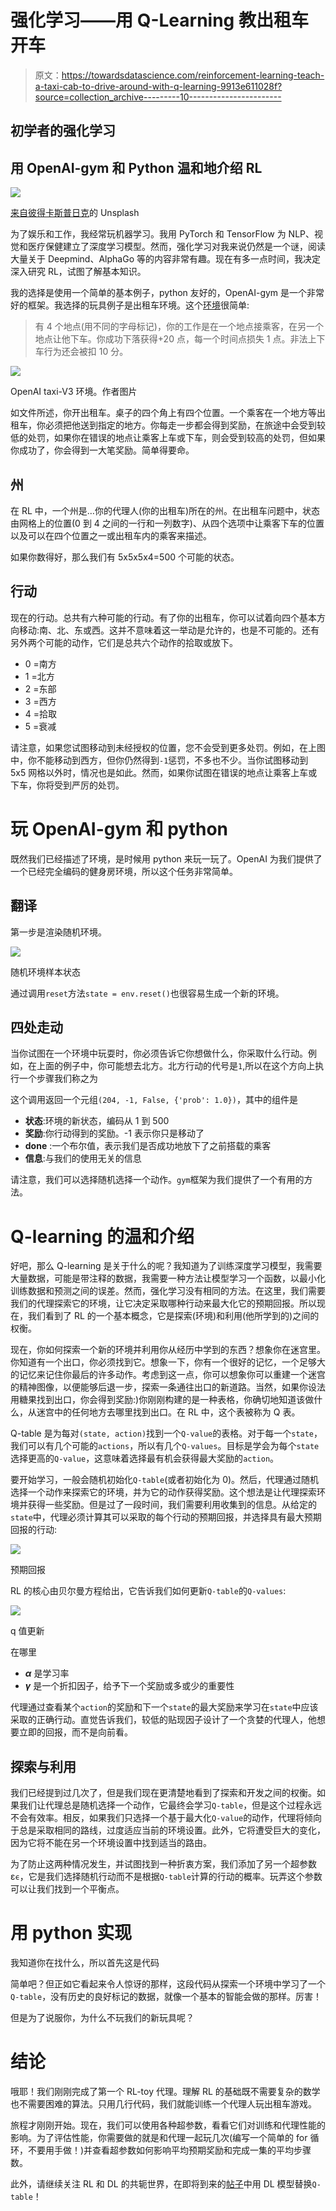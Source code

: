 # 强化学习——用 Q-Learning 教出租车开车

> 原文：<https://towardsdatascience.com/reinforcement-learning-teach-a-taxi-cab-to-drive-around-with-q-learning-9913e611028f?source=collection_archive---------10----------------------->

## 初学者的强化学习

## 用 OpenAI-gym 和 Python 温和地介绍 RL

![](img/d09b5cbb59de6beb29c30c59830c1958.png)

[来自彼得卡斯普日克](https://unsplash.com/photos/NZOgPLpL4Lk)的 Unsplash

为了娱乐和工作，我经常玩机器学习。我用 PyTorch 和 TensorFlow 为 NLP、视觉和医疗保健建立了深度学习模型。然而，强化学习对我来说仍然是一个谜，阅读大量关于 Deepmind、AlphaGo 等的内容非常有趣。现在有多一点时间，我决定深入研究 RL，试图了解基本知识。

我的选择是使用一个简单的基本例子，python 友好的，OpenAI-gym 是一个非常好的框架。我选择的玩具例子是出租车环境。这个[环境](https://gym.openai.com/envs/Taxi-v3/)很简单:

> 有 4 个地点(用不同的字母标记)，你的工作是在一个地点接乘客，在另一个地点让他下车。你成功下落获得+20 点，每一个时间点损失 1 点。非法上下车行为还会被扣 10 分。

![](img/a28ec8f42c2f959bac63832609bb2202.png)

OpenAI taxi-V3 环境。作者图片

如文件所述，你开出租车。桌子的四个角上有四个位置。一个乘客在一个地方等出租车，你必须把他送到指定的地方。你每走一步都会得到奖励，在旅途中会受到较低的处罚，如果你在错误的地点让乘客上车或下车，则会受到较高的处罚，但如果你成功了，你会得到一大笔奖励。简单得要命。

## 州

在 RL 中，一个州是…你的代理人(你的出租车)所在的州。在出租车问题中，状态由网格上的位置(0 到 4 之间的一行和一列数字)、从四个选项中让乘客下车的位置以及可以在四个位置之一或出租车内的乘客来描述。

如果你数得好，那么我们有 5x5x5x4=500 个可能的状态。

## 行动

现在的行动。总共有六种可能的行动。有了你的出租车，你可以试着向四个基本方向移动:南、北、东或西。这并不意味着这一举动是允许的，也是不可能的。还有另外两个可能的动作，它们是总共六个动作的拾取或放下。

*   0 =南方
*   1 =北方
*   2 =东部
*   3 =西方
*   4 =拾取
*   5 =衰减

请注意，如果您试图移动到未经授权的位置，您不会受到更多处罚。例如，在上图中，你不能移动到西方，但你仍然得到`-1`惩罚，不多也不少。当你试图移动到 5x5 网格以外时，情况也是如此。然而，如果你试图在错误的地点让乘客上车或下车，你将受到严厉的处罚。

# 玩 OpenAI-gym 和 python

既然我们已经描述了环境，是时候用 python 来玩一玩了。OpenAI 为我们提供了一个已经完全编码的健身房环境，所以这个任务非常简单。

## 翻译

第一步是渲染随机环境。

![](img/5cddcd5e48607da5175b8e98d4f2bebe.png)

随机环境样本状态

通过调用`reset`方法`state = env.reset()`也很容易生成一个新的环境。

## 四处走动

当你试图在一个环境中玩耍时，你必须告诉它你想做什么，你采取什么行动。例如，在上面的例子中，你可能想去北方。北方行动的代号是`1`,所以在这个方向上执行一个步骤我们称之为

这个调用返回一个元组`(204, -1, False, {'prob': 1.0})`，其中的组件是

*   **状态**:环境的新状态，编码从 1 到 500
*   **奖励**:你行动得到的奖励。-1 表示你只是移动了
*   **done** :一个布尔值，表示我们是否成功地放下了之前搭载的乘客
*   **信息**:与我们的使用无关的信息

请注意，我们可以选择随机选择一个动作。`gym`框架为我们提供了一个有用的方法。

# Q-learning 的温和介绍

好吧，那么 Q-learning 是关于什么的呢？我知道为了训练深度学习模型，我需要大量数据，可能是带注释的数据，我需要一种方法让模型学习一个函数，以最小化训练数据和预测之间的误差。然而，强化学习没有相同的方法。在这里，我们需要我们的代理探索它的环境，让它决定采取哪种行动来最大化它的预期回报。所以现在，我们看到了 RL 的一个基本概念，它是探索(环境)和利用(他所学到的)之间的权衡。

现在，你如何探索一个新的环境并利用你从经历中学到的东西？想象你在迷宫里。你知道有一个出口，你必须找到它。想象一下，你有一个很好的记忆，一个足够大的记忆来记住你最后的许多动作。考虑到这一点，你可以想象你可以重建一个迷宫的精神图像，以便能够后退一步，探索一条通往出口的新道路。当然，如果你设法用糖果找到出口，你会得到奖励:)你刚刚构建的是一种表格，你确切地知道该做什么，从迷宫中的任何地方去哪里找到出口。在 RL 中，这个表被称为 Q 表。

Q-table 是为每对`(state, action)`找到一个`Q-value`的表格。对于每一个`state`，我们可以有几个可能的`actions`，所以有几个`Q-values`。目标是学会为每个`state`选择更高的`Q-value`，这意味着选择最有机会获得最大奖励的`action`。

要开始学习，一般会随机初始化`Q-table`(或者初始化为 0)。然后，代理通过随机选择一个动作来探索它的环境，并为它的动作获得奖励。这个想法是让代理探索环境并获得一些奖励。但是过了一段时间，我们需要利用收集到的信息。从给定的`state`中，代理必须计算其可以采取的每个行动的预期回报，并选择具有最大预期回报的行动:

![](img/ef1289ea8ddf944f22155a86888b91f0.png)

预期回报

RL 的核心由贝尔曼方程给出，它告诉我们如何更新`Q-table`的`Q-values`:

![](img/165a7524b4984848ec215038611d529c.png)

q 值更新

在哪里

*   ***α*** 是学习率
*   ***γ*** 是一个折扣因子，给予下一个奖励或多或少的重要性

代理通过查看某个`action`的奖励和下一个`state`的最大奖励来学习在`state`中应该采取的正确行动。直觉告诉我们，较低的贴现因子设计了一个贪婪的代理人，他想要立即的回报，而不是向前看。

## 探索与利用

我们已经提到过几次了，但是我们现在更清楚地看到了探索和开发之间的权衡。如果我们让代理总是随机选择一个动作，它最终会学习`Q-table`，但是这个过程永远不会有效率。相反，如果我们只选择一个基于最大化`Q-value`的动作，代理将倾向于总是采取相同的路线，过度适应当前的环境设置。此外，它将遭受巨大的变化，因为它将不能在另一个环境设置中找到适当的路由。

为了防止这两种情况发生，并试图找到一种折衷方案，我们添加了另一个超参数ε`ϵ`，它是我们选择随机行动而不是根据`Q-table`计算的行动的概率。玩弄这个参数可以让我们找到一个平衡点。

# 用 python 实现

我知道你在找什么，所以首先这是代码

简单吧？但正如它看起来令人惊讶的那样，这段代码从探索一个环境中学习了一个`Q-table`，没有历史的良好标记的数据，就像一个基本的智能会做的那样。厉害！

但是为了说服你，为什么不玩我们的新玩具呢？

# 结论

哦耶！我们刚刚完成了第一个 RL-toy 代理。理解 RL 的基础既不需要复杂的数学也不需要困难的算法。只用几行代码，我们就能训练一个代理人玩出租车游戏。

旅程才刚刚开始。现在，我们可以使用各种超参数，看看它们对训练和代理性能的影响。为了评估性能，你需要做的就是和代理一起玩几次(编写一个简单的 for 循环，不要用手做！)并查看超参数如何影响平均预期奖励和完成一集的平均步骤数。

此外，请继续关注 RL 和 DL 的共轭世界，在即将到来的[帖子](https://medium.com/mlearning-ai/deep-q-learning-with-pytorch-and-openai-gym-the-taxi-cab-puzzle-e7a3028f732#5aec-da0488a82349)中用 DL 模型替换`Q-table`！